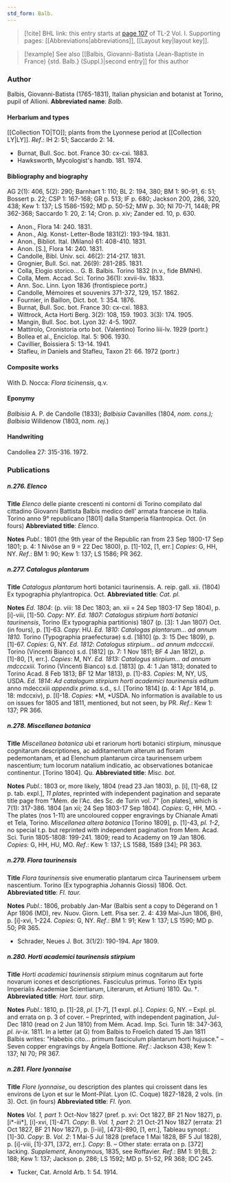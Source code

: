 ```yaml
---
std_form: Balb.
---
```


> [!cite] BHL link: this entry starts at [page 107](https://www.biodiversitylibrary.org/page/33120238) of TL-2 Vol. I.
> Supporting pages: [[Abbreviations|abbreviations]], [[Layout key|layout key]].

> [!example] See also [[Balbis, Giovanni-Batista (Jean-Baptiste in France) {std. Balb.} (Suppl.)|second entry]] for this author

### Author

Balbis, Giovanni-Batista (1765-1831), Italian physician and botanist at Torino, pupil of Allioni. 
**Abbreviated name**: *Balb.*

#### Herbarium and types

[[Collection TO|TO]]; plants from the Lyonnese period at [[Collection LY|LY]].
*Ref*.: IH 2: 51; Saccardo 2: 14.
- Burnat, Bull. Soc. bot. France 30: cx-cxi. 1883.
- Hawksworth, Mycologist's handb. 181. 1974.

#### Bibliography and biography

AG 2(1): 406, 5(2): 290; Barnhart 1: 110; BL 2: 194, 380; BM 1: 90-91, 6: 51; Bossert p. 22; CSP 1: 167-168; GR p. 513; IF p. 680; Jackson 200, 286, 320, 438; Kew 1: 137; LS 1586-1592; MD p. 50-52; MW p. 30; NI 70-71, 1448; PR 362-368; Saccardo 1: 20, 2: 14; Cron. p. xiv; Zander ed. 10, p. 630.
- Anon., Flora 14: 240. 1831.
- Anon., Alg. Konst- Letter-Bode 1831(2): 193-194. 1831.
- Anon., Bibliot. Ital. (Milano) 61: 408-410. 1831.
- Anon. \[S.\], Flora 14: 240. 1831.
- Candolle, Bibl. Univ. sci. 46(2): 214-217. 1831.
- Grognier, Bull. Sci. nat. 26(9): 281-285. 1831.
- Colla, Elogio storico... G. B. Balbis. Torino 1832 (n.v., fide BMNH).
- Colla, Mem. Accad. Sci. Torino 36(1): xxvii-liv. 1833.
- Ann. Soc. Linn. Lyon 1836 (frontispiece portr.)
- Candolle, Mémoires et souvenirs 371-372, 129, 157. 1862.
- Fournier, in Baillon, Dict. bot. 1: 354. 1876.
- Burnat, Bull. Soc. bot. France 30: cx-cxi. 1883.
- Wittrock, Acta Horti Berg. 3(2): 108, 159. 1903. 3(3): 174. 1905.
- Mangin, Bull. Soc. bot. Lyon 32: 4-5. 1907.
- Mattirolo, Cronistoria orto bot. (Valentino) Torino liii-lv. 1929 (portr.)
- Bollea et al., Enciclop. Ital. 5: 906. 1930.
- Cavillier, Boissiera 5: 13-14. 1941.
- Stafleu, *in* Daniels and Stafleu, Taxon 21: 66. 1972 (portr.)

#### Composite works

With D. Nocca: *Flora ticinensis*, q.v.

#### Eponymy

*Balbisia* A. P. de Candolle (1833); *Balbisia* Cavanilles (1804, *nom. cons.); Balbisia* Willdenow (1803, *nom. rej.*)

#### Handwriting

Candollea 27: 315-316. 1972.

### Publications

##### n.276. Elenco

**Title**
*Elenco* delle piante crescenti ni contorni di Torino compilato dal cittadino Giovanni Battista Balbis medico dell' armata francese in Italia. Torino anno 9° republicano \[1801\] dalla Stamperia filantropica. Oct. (in fours)
**Abbreviated title**: *Elenco*.

**Notes**
*Publ*.: 1801 (the 9th year of the Republic ran from 23 Sep 1800-17 Sep 1801; p. 4: 1 Nivôse an 9 = 22 Dec 1800), p. \[1\]-102, \[1, err.\] *Copies*: G, HH, NY.
*Ref*.: BM 1: 90; Kew 1: 137; LS 1586; PR 362.

##### n.277. Catalogus plantarum

**Title**
*Catalogus plantarum* horti botanici taurinensis. A. reip. gall. xii. (1804) Ex typographia phylantropica. Oct.
**Abbreviated title**: *Cat. pl.*

**Notes**
*Ed. 1804*: (p. viii: 18 Dec 1803; an. xii = 24 Sep 1803-17 Sep 1804), p. \[i\]-viii, \[1\]-50.
*Copy*: *NY*.
*Ed. 1807: Catalogus stirpium horti botanici taurinensis*, Torino (Ex typographia partitionis) 1807 (p. \[3\]: 1 Jan 1807) Oct. (in fours), p. \[1\]-63. *Copy*: HU.
*Ed. 1810: Catalogas plantarum... ad annum 1810.* Torino (Typographia praefecturae) s.d. \[1810\] (p. 3: 15 Dec 1809), p. \[1\]-67. *Copies*: G, NY.
*Ed. 1812*: *Catalogus stirpium... ad annum mdcccxii*. Torino (Vincenti Bianco) s.d. \[1812\] (p. 7: 1 Nov 1811; BF 4 Jan 1812), p. \[1\]-80, \[1, err.\]. *Copies*: M, NY.
*Ed. 1813: Catalogus stirpium... ad annum mdcccxiii.* Torino (Vincenti Bianco) s.d. \[1813\] (p. 4: 1 Jan 1813; donated to Torino Acad. 8 Feb 1813; BF 12 Mar 1813), p. \[1\]-83.
*Copies*: M, NY, US, USDA.
*Ed. 1814*: *Ad catalogum stirpium horti academici taurinensis* editum anno mdeccxiii *appendix prima*. s.d., s.l. \[Torino 1814\] (p. 4: 1 Apr 1814, p. 18: mdccxiv), p. \[I\]-18. *Copies*: *M, *USDA.
No information is available to us on issues for 1805 and 1811, mentioned, but not seen, by PR.
*Ref*.: Kew 1: 137; PR 366.

##### n.278. Miscellanea botanica

**Title**
*Miscellanea botanica* ubi et rariorum horti botanici stirpium, minusque cognitarum descriptiones, ac additamentum alterum ad floram pedemontanam, et ad Elenchum plantarum circa taurinensem urbem nascentium; tum locorum natalium indicatio, ac observationes botanicae continentur. \[Torino 1804\]. Qu.
**Abbreviated title**: *Misc. bot.*

**Notes**
*Publ*.: 1803 or, more likely, 1804 (read 23 Jan 1803), p. \[i\], \[1\]-68, \[2 p. tab. expl.\], *11 plates*, reprinted with independent pagination and separate title page from "Mém. de l'Ac. des Sc. de Turin vol. 7" \[on plates\], which is 7(1): 317-386. 1804 \[an xii; 24 Sep 1803-17 Sep 1804\]. *Copies*: G, HH, MO. -The plates (nos 1-11) are uncoloured copper engravings by Chianale Amati et Tela, Torino.
*Miscellanea altera botanica* \[Torino 1809\], p. \[1\]-43, *pl. 1-2*, no special t.p. but reprinted with independent pagination from Mem. Acad. Sci. Turin 1805-1808: 199-241. 1809; read to Academy on 19 Jan 1806. *Copies*: G, HH, HU, MO.
*Ref*.: Kew 1: 137; LS 1588, 1589 \[34\]; PR 363.

##### n.279. Flora taurinensis

**Title**
*Flora taurinensis* sive enumeratio plantarum circa Taurinensem urbem nascentium. Torino (Ex typographia Johannis Giossi) 1806. Oct.
**Abbreviated title**: *Fl. taur.*

**Notes**
*Publ*.: 1806, probably Jan-Mar (Balbis sent a copy to Dégerand on 1 Apr 1806 (MD), rev. Nuov. Giorn. Lett. Pisa ser. 2. 4: 439 Mai-Jun 1806, BH), p. \[i\]-xvi, 1-224. *Copies*: G, NY.
*Ref*.: BM 1: 91; Kew 1: 137; LS 1590; MD p. 50; PR 365.
- Schrader, Neues J. Bot. 3(1/2): 190-194. Apr 1809.

##### n.280. Horti academici taurinensis stirpium

**Title**
*Horti academici taurinensis stirpium* minus cognitarum aut forte novarum icones et descriptiones. Fasciculus primus. Torino (Ex typis Imperialis Academiae Scientiarum, Literarum, et Artium) 1810. Qu. †.
**Abbreviated title**: *Hort. taur. stirp.*

**Notes**
*Publ*.: 1810, p. \[1\]-28, *pl*. \[*1-7*\], \[1 expl. pl.\]. *Copies*: G, NY. – Expl. pl. and errata on p. 3 of cover. – Preprinted, with independent pagination, Jul-Dec 1810 (read on 2 Jun 1810) from Mém. Acad. Imp. Sci. Turin 18: 347-363, *pl. iv-ix.* 1811. In a letter (at G) from Balbis to Froelich dated 15 Jan 1811 Balbis writes: "Habebis cito... primum fasciculum plantarum horti hujusce." – Seven copper engravings by Angela Bottione.
*Ref*.: Jackson 438; Kew 1: 137; NI 70; PR 367.

##### n.281. Flore lyonnaise

**Title**
*Flore lyonnaise*, ou description des plantes qui croissent dans les environs de Lyon et sur le Mont-Pilat. Lyon (C. Coque) 1827-1828, 2 vols. (in 3). Oct. (in fours)
**Abbreviated title**: *Fl. lyon.*

**Notes**
*Vol. 1, part 1*: Oct-Nov 1827 (pref. p. xvi: Oct 1827, BF 21 Nov 1827), p. \[i\*-iii\*\], \[i\]-xvi, \[1\]-471. *Copy*: B.
*Vol. 1, part 2*: 21 Oct-21 Nov 1827 (errata: 21 Oct 1827, BF 21 Nov 1827), p. \[i-iii\], \[473\]-890, \[1, err.\], Tableau synopt.: \[1\]-30. *Copy*: B.
*Vol. 2*: 1 Mai-5 Jul 1828 (preface 1 Mai 1828, BF 5 Jul 1828), p. \[i\]-viii, \[1\]-371, \[372, err.\]. *Copy*: B. – Other state: errata on p. \[372\] lacking.
*Supplement*, Anonymous, 1835, see Roffavier.
*Ref*.: BM 1: 91;BL 2: 188; Kew 1: 137; Jackson p. 286; LS 1592; MD p. 51-52, PR 368; IDC 245.
- Tucker, Cat. Arnold Arb. 1: 54. 1914.


